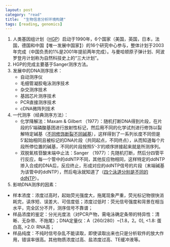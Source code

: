 ```yaml
---
layout: post
category: "read"
title:  "生物信息分析环境构建"
tags: [reading, genomics]
---
```


1. 人类基因组计划（[HGP](https://zh.wikipedia.org/wiki/%E4%BA%BA%E7%B1%BB%E5%9F%BA%E5%9B%A0%E7%BB%84%E8%AE%A1%E5%88%92)）启动于1990年，6个国家（美国，英国，日本，法国，德国和中国【唯一发展中国家】）的16个研究中心参与，整体计划于2003年完成（中国负责的1%是2001年提前两年完成）。与曼哈顿原子弹计划、阿波罗登月计划称为自然科技史上的“三大计划”。
2. HGP的完成主要基于Sanger测序方法。
3. 发展中的DNA测序技术：
   - 自动测序仪
   - 毛细管凝胶电泳测序技术
   - 杂交测序技术
   - 基因芯片测序技术
   - PCR直接测序技术
   - cDNA微阵列技术
4. 一代测序（经典测序方法）：
   -  化学降解法：Maxam & Gilbert （1977）：随机打断DNA得到片段，在片段的5’端磷酸基团进行放射性标记，然后用不同的化学试剂进行修饰以裂解特定碱基（[不同修饰断裂不同碱基](http://blog.sina.com.cn/s/blog_5165a9180100vyyu.html)），这样得到了一系列长度不同但是5‘起始相同且被标记的DNA片段（共同起点，不同终点），从而知道每个片段所停位置的碱基，不同的片段按照5’-3‘的顺序拼接起来就是所测序列。
   -  双脱氧核苷酸末端中止法：Sanger （1977）：先随机打断，然后分四管平行反应，每一个管中的ddNTP不同，其他反应物相同，这样特定的ddNTP掺入合成的DNA后，反应终止，形成对应的ddNTP信号的片段（末端碱基为该管中的ddNTP），然后电泳就知道了（[四个泳道分别是不同的ddNTP](https://zh.wikipedia.org/wiki/File:Sanger_Sequencing_Gel_Electrophoresis_Image.png)）。
5. 影响DNA测序的因素：
  - 样本浓度：浓度过高时，起始荧光强度大，拖尾现象严重，荧光标记物很快消耗完，读序短、误差大、可信度低；浓度过低时：荧光信号强度和背景在相当水平，完全区分不开，测序信号不靠谱；
  - 样品浓度的鉴定：分光光度法（对PCR产物，需电泳确定条带的特异性：清晰、无杂带、不拖尾）；DNA定量仪：A（260/280）~[1.8，2。0], <1.8: 蛋白高, >2.0: RNA高；
  - 样品纯度：不纯时信号杂乱不能读取，即使读取出来也只是分析软件的放大作用，错误率很高。其他物质浓度过高、盐浓度过高、TE缓冲液等。
